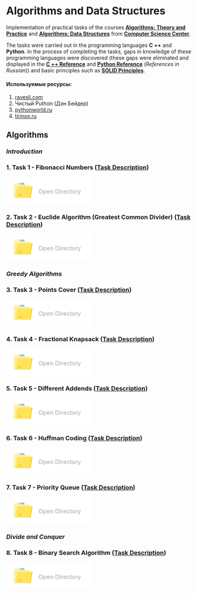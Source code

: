 # Algorithms and Data Structures
Implementation of practical tasks of the courses **[Algorithms: Theory and Practice](https://stepik.org/course/217/syllabus)** and **[Algorithms: Data Structures](https://stepik.org/course/1547/syllabus)** from **[Computer Science Center](https://stepik.org/org/compscicenter)**.


The tasks were carried out in the programming languages **C ++** and **Python**. In the process of completing the tasks, gaps in knowledge of these programming languages were discovered (these gaps were eliminated and displayed in the **[C ++ Reference](https://github.com/AlexeyPopov1997/AlgorithmsAndDataStructures/blob/master/C%20%2B%2B%20Reference%20Book.md)** and **[Python Reference](https://github.com/AlexeyPopov1997/AlgorithmsAndDataStructures/blob/master/Python%20Reference%20Book.md)** (*References in Russian*)) and basic principles such as **[SOLID Principles](https://github.com/AlexeyPopov1997/AlgorithmsAndDataStructures/blob/master/SOLID%20Principles.md)**.  

#### Используемые ресурсы:
1) [ravesli.com](https://ravesli.com/)
2) Чистый Puthon (Дэн Бейдер)
3) [pythonworld.ru](https://pythonworld.ru/)
4) [tirinox.ru](https://tirinox.ru/)
## Algorithms  

### *Introduction*
### 1. Task 1 - Fibonacci Numbers ([Task Description](https://github.com/AlexeyPopov1997/AlgorithmsAndDataStructures/blob/master/Algorithms/FibonacciNumbers/Task%20Description.md))
[![Button](https://github.com/AlexeyPopov1997/MachineLearningCource/blob/master/open_project_image.png?raw=true)](https://github.com/AlexeyPopov1997/AlgorithmsAndDataStructures/tree/master/Algorithms/FibonacciNumbers)
### 2. Task 2 - Euclide Algorithm (Greatest Common Divider) ([Task Description](https://github.com/AlexeyPopov1997/AlgorithmsAndDataStructures/blob/master/Algorithms/EuclideAlgorithm/Task%20Description.md))
[![Button](https://github.com/AlexeyPopov1997/MachineLearningCource/blob/master/open_project_image.png?raw=true)](https://github.com/AlexeyPopov1997/AlgorithmsAndDataStructures/tree/master/Algorithms/EuclideAlgorithm)
### *Greedy Algorithms*
### 3. Task 3 - Points Cover ([Task Description](https://github.com/AlexeyPopov1997/AlgorithmsAndDataStructures/blob/master/Algorithms/PointsCover/Task%20Description.md))
[![Button](https://github.com/AlexeyPopov1997/MachineLearningCource/blob/master/open_project_image.png?raw=true)](https://github.com/AlexeyPopov1997/AlgorithmsAndDataStructures/tree/master/Algorithms/PointsCover)
### 4. Task 4 - Fractional Knapsack ([Task Description](https://github.com/AlexeyPopov1997/AlgorithmsAndDataStructures/blob/master/Algorithms/FractionalKnapsack/Task%20Description.md))
[![Button](https://github.com/AlexeyPopov1997/MachineLearningCource/blob/master/open_project_image.png?raw=true)](https://github.com/AlexeyPopov1997/AlgorithmsAndDataStructures/tree/master/Algorithms/FractionalKnapsack)
### 5. Task 5 - Different Addends ([Task Description](https://github.com/AlexeyPopov1997/AlgorithmsAndDataStructures/blob/develop/Algorithms/DifferentAddends/Task%20Description.md))
[![Button](https://github.com/AlexeyPopov1997/MachineLearningCource/blob/master/open_project_image.png?raw=true)](https://github.com/AlexeyPopov1997/AlgorithmsAndDataStructures/tree/develop/Algorithms/DifferentAddends)
### 6. Task 6 - Huffman Coding ([Task Description](https://github.com/AlexeyPopov1997/AlgorithmsAndDataStructures/blob/develop/Algorithms/Huffman%20Coding/Task%20Description.md))
[![Button](https://github.com/AlexeyPopov1997/MachineLearningCource/blob/master/open_project_image.png?raw=true)](https://github.com/AlexeyPopov1997/AlgorithmsAndDataStructures/tree/develop/Algorithms/Huffman%20Coding)
### 7. Task 7 - Priority Queue ([Task Description](https://github.com/AlexeyPopov1997/AlgorithmsAndDataStructures/blob/master/Algorithms/PriorityQueue/Task%20Description.md))
[![Button](https://github.com/AlexeyPopov1997/MachineLearningCource/blob/master/open_project_image.png?raw=true)](https://github.com/AlexeyPopov1997/AlgorithmsAndDataStructures/tree/master/Algorithms/PriorityQueue)  

### *Divide and Conquer*
### 8. Task 8 - Binary Search Algorithm ([Task Description](https://github.com/AlexeyPopov1997/AlgorithmsAndDataStructures/blob/master/Algorithms/BinarySearch/Task%20Description.md))
[![Button](https://github.com/AlexeyPopov1997/MachineLearningCource/blob/master/open_project_image.png?raw=true)](https://github.com/AlexeyPopov1997/AlgorithmsAndDataStructures/tree/master/Algorithms/BinarySearch)